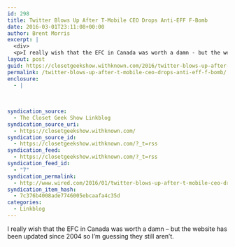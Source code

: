 ```yaml
---
id: 298
title: Twitter Blows Up After T-Mobile CEO Drops Anti-EFF F-Bomb
date: 2016-03-01T23:11:08+00:00
author: Brent Morris
excerpt: |
  <div>
  <p>I really wish that the EFC in Canada was worth a damn - but the website has been updated since 2004 so I'm guessing they still aren't.&nbsp;</p></div>
layout: post
guid: https://closetgeekshow.withknown.com/2016/twitter-blows-up-after-t-mobile-ceo-drops-anti-eff-f-bomb
permalink: /twitter-blows-up-after-t-mobile-ceo-drops-anti-eff-f-bomb/
enclosure:
  - |
    
    
    
syndication_source:
  - The Closet Geek Show Linkblog
syndication_source_uri:
  - https://closetgeekshow.withknown.com/
syndication_source_id:
  - https://closetgeekshow.withknown.com/?_t=rss
syndication_feed:
  - https://closetgeekshow.withknown.com/?_t=rss
syndication_feed_id:
  - "7"
syndication_permalink:
  - http://www.wired.com/2016/01/twitter-blows-up-after-t-mobile-ceo-drops-anti-eff-f-bomb/
syndication_item_hash:
  - 7c376b4008ade7746005ebcaafa4c35d
categories:
  - Linkblog
---
```

<div class="known-bookmark">
  <p>
    I really wish that the EFC in Canada was worth a damn &#8211; but the website has been updated since 2004 so I&#8217;m guessing they still aren&#8217;t. 
  </p>
</div>